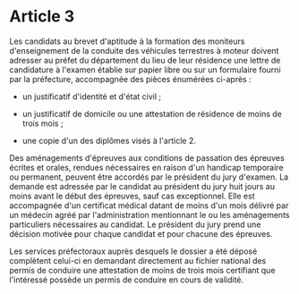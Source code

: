# Article 3

Les candidats au brevet d'aptitude à la formation des moniteurs d'enseignement de la conduite des véhicules terrestres à moteur doivent adresser au préfet du département du lieu de leur résidence une lettre de candidature à l'examen établie sur papier libre ou sur un formulaire fourni par la préfecture, accompagnée des pièces énumérées ci-après :

- un justificatif d'identité et d'état civil ;

- un justificatif de domicile ou une attestation de résidence de moins de trois mois ;

- une copie d'un des diplômes visés à l'article 2.

Des aménagements d'épreuves aux conditions de passation des épreuves écrites et orales, rendues nécessaires en raison d'un handicap temporaire ou permanent, peuvent être accordés par le président du jury d'examen. La demande est adressée par le candidat au président du jury huit jours au moins avant le début des épreuves, sauf cas exceptionnel. Elle est accompagnée d'un certificat médical datant de moins d'un mois délivré par un médecin agréé par l'administration mentionnant le ou les aménagements particuliers nécessaires au candidat. Le président du jury prend une décision motivée pour chaque candidat et pour chacune des épreuves.

Les services préfectoraux auprès desquels le dossier a été déposé complètent celui-ci en demandant directement au fichier national des permis de conduire une attestation de moins de trois mois certifiant que l'intéressé possède un permis de conduire en cours de validité.
